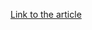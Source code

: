 [Link to the article](https://www.fortinet.com/blog/threat-research/deep-dive-into-a-fresh-variant-of-snake-keylogger-malware)
